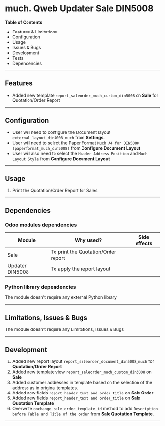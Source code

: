 # much. Qweb Updater Sale DIN5008

**Table of Contents**

- Features & Limitations
- Configuration
- Usage
- Issues & Bugs
- Development
- Tests
- Dependencies

---

## Features

- Added new template `report_saleorder_much_custom_din5008` on **Sale** for 
  Quotation/Order Report

---

## Configuration

- User will need to configure the Document layout `external_layout_din5008_much` from **Settings**. 
- User will need to select the Paper Format `Much A4 for DIN5008 (paperformat_much_din5008)` from **Configure Document Layout**
- User will also need to select the `Header Address Position` and `Much Layout Style` from **Configure Document Layout**

---

## Usage

1. Print the Quotation/Order Report for Sales 

---

## Dependencies

### Odoo modules dependencies

| Module          | Why used?                           | Side effects 
|-----------------|-------------------------------------|--------------|
| Sale            | To print the Quotation/Order report |              |
| Updater DIN5008 | To apply the report layout          |              |

### Python library dependencies

The module doesn't require any external Python library

---

## Limitations, Issues & Bugs

The module doesn't require any Limitations, Issues & Bugs

---

## Development

1. Added new report layout `report_saleorder_document_din5008_much` for **Quotation/Order Report**
2. Added new template view `report_saleorder_much_custom_din5008` on **Sale**
3. Added customer addresses in template based on the selection of the address as in original templates.
4. Added new fields `report_header_text and order_title` on **Sale Order**
5. Added new fields `report_header_text and order_title` on **Sale Quotation Template**
6. Overwrite `onchange_sale_order_template_id` method to add `Description before Table and Title of the order` from **Sale Quotation Template**.

---

